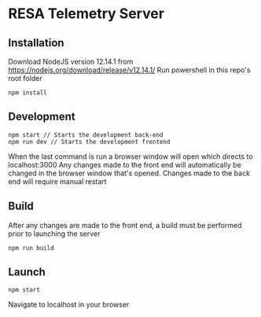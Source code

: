 # RESA Telemetry Server

## Installation
Download NodeJS version 12.14.1 from https://nodejs.org/download/release/v12.14.1/
Run powershell in this repo's root folder
```
npm install
```

## Development
```
npm start // Starts the development back-end
npm run dev // Starts the development frontend
```
When the last command is run a browser window will open which directs to localhost:3000
Any changes made to the front end will automatically be changed in the browser window that's opened.
Changes made to the back end will require manual restart

## Build
After any changes are made to the front end, a build must be performed prior to launching the server
```
npm run build
```

## Launch
```
npm start
```
Navigate to localhost in your browser
